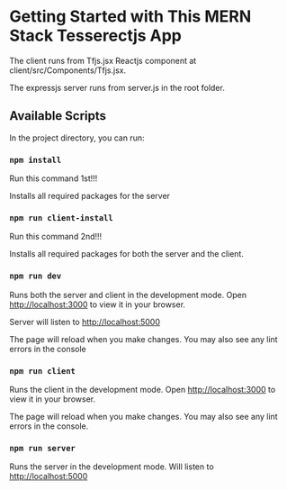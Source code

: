 # Getting Started with This MERN Stack Tesserectjs App

The client runs from Tfjs.jsx Reactjs component at client/src/Components/Tfjs.jsx.

The expressjs server runs from server.js in the root folder.

## Available Scripts

In the project directory, you can run:

### `npm install`

Run this command 1st!!!

Installs all required packages for the server

### `npm run client-install`

Run this command 2nd!!!

Installs all required packages for both the server and the client.

### `npm run dev`

Runs both the server and client in the development mode.
Open [http://localhost:3000](http://localhost:3000) to view it in your browser.

Server will listen to [http://localhost:5000](http://localhost:3000)

The page will reload when you make changes.
You may also see any lint errors in the console

### `npm run client`

Runs the client in the development mode.
Open [http://localhost:3000](http://localhost:3000) to view it in your browser.

The page will reload when you make changes.
You may also see any lint errors in the console.

### `npm run server`

Runs the server in the development mode.
Will listen to [http://localhost:5000](http://localhost:3000)
